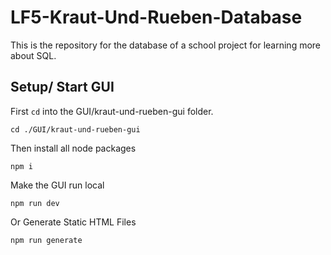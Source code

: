 # LF5-Kraut-Und-Rueben-Database

This is the repository for the database of a school project for learning more about SQL.

## Setup/ Start GUI

First ``cd`` into the GUI/kraut-und-rueben-gui folder.

```shell
cd ./GUI/kraut-und-rueben-gui
```

Then install all node packages

```shell
npm i
```

Make the GUI run local

```shell
npm run dev
```

Or Generate Static HTML Files

```shell
npm run generate
```
